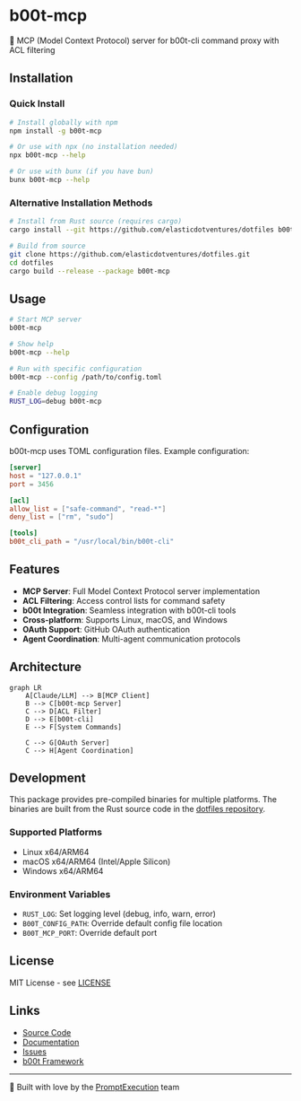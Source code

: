 # b00t-mcp

🥾 MCP (Model Context Protocol) server for b00t-cli command proxy with ACL filtering

## Installation

### Quick Install

```bash
# Install globally with npm
npm install -g b00t-mcp

# Or use with npx (no installation needed)
npx b00t-mcp --help

# Or use with bunx (if you have bun)
bunx b00t-mcp --help
```

### Alternative Installation Methods

```bash
# Install from Rust source (requires cargo)
cargo install --git https://github.com/elasticdotventures/dotfiles b00t-mcp

# Build from source
git clone https://github.com/elasticdotventures/dotfiles.git
cd dotfiles
cargo build --release --package b00t-mcp
```

## Usage

```bash
# Start MCP server
b00t-mcp

# Show help
b00t-mcp --help

# Run with specific configuration
b00t-mcp --config /path/to/config.toml

# Enable debug logging
RUST_LOG=debug b00t-mcp
```

## Configuration

b00t-mcp uses TOML configuration files. Example configuration:

```toml
[server]
host = "127.0.0.1"
port = 3456

[acl]
allow_list = ["safe-command", "read-*"]
deny_list = ["rm", "sudo"]

[tools]
b00t_cli_path = "/usr/local/bin/b00t-cli"
```

## Features

- **MCP Server**: Full Model Context Protocol server implementation
- **ACL Filtering**: Access control lists for command safety
- **b00t Integration**: Seamless integration with b00t-cli tools
- **Cross-platform**: Supports Linux, macOS, and Windows
- **OAuth Support**: GitHub OAuth authentication
- **Agent Coordination**: Multi-agent communication protocols

## Architecture

```mermaid
graph LR
    A[Claude/LLM] --> B[MCP Client]
    B --> C[b00t-mcp Server]
    C --> D[ACL Filter]
    D --> E[b00t-cli]
    E --> F[System Commands]
    
    C --> G[OAuth Server]
    C --> H[Agent Coordination]
```

## Development

This package provides pre-compiled binaries for multiple platforms. The binaries are built from the Rust source code in the [dotfiles repository](https://github.com/elasticdotventures/dotfiles).

### Supported Platforms

- Linux x64/ARM64
- macOS x64/ARM64 (Intel/Apple Silicon)
- Windows x64/ARM64

### Environment Variables

- `RUST_LOG`: Set logging level (debug, info, warn, error)
- `B00T_CONFIG_PATH`: Override default config file location
- `B00T_MCP_PORT`: Override default port

## License

MIT License - see [LICENSE](https://github.com/elasticdotventures/dotfiles/blob/main/LICENSE)

## Links

- [Source Code](https://github.com/elasticdotventures/dotfiles/tree/main/b00t-mcp)
- [Documentation](https://github.com/elasticdotventures/dotfiles/tree/main/b00t-mcp)
- [Issues](https://github.com/elasticdotventures/dotfiles/issues)
- [b00t Framework](https://github.com/elasticdotventures/dotfiles)

---

🎂 Built with love by the [PromptExecution](https://promptexecution.com) team